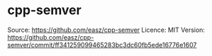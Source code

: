 # cpp-semver

Source: https://github.com/easz/cpp-semver
Licence: MIT
Version: https://github.com/easz/cpp-semver/commit/ff341259099465283bc3dc60fb5ede16776e1607